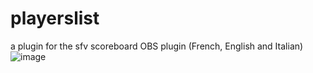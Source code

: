 # playerslist
a plugin for the sfv scoreboard OBS plugin (French, English and Italian)
![image](https://user-images.githubusercontent.com/124369164/226542262-9d58a7ae-8649-4c6e-8324-4adee8a8a8ca.png)
